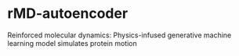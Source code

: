 # rMD-autoencoder
Reinforced molecular dynamics: Physics-infused generative machine learning model simulates protein motion
